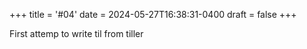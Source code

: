 +++
title = '#04'
date = 2024-05-27T16:38:31-0400
draft = false
+++
 
 First attemp to write til from tiller 
